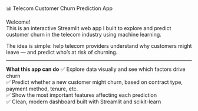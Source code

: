 📊 Telecom Customer Churn Prediction App

Welcome!  
This is an interactive Streamlit web app I built to explore and predict customer churn in the telecom industry using machine learning.

The idea is simple: help telecom providers understand why customers might leave — and predict who’s at risk of churning.

---

**What this app can do**
✅ Explore data visually and see which factors drive churn  
✅ Predict whether a new customer might churn, based on contract type, payment method, tenure, etc.  
✅ Show the most important features affecting each prediction  
✅ Clean, modern dashboard built with Streamlit and scikit-learn

